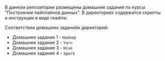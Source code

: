 В данном репозитории размещены домашние задания по курсы "Построение пайплайнов данных". В директориях содержатся скрипты и инструкции в виде readme.

Соответствеи домашних заданийи директорий:

* Домашнее задание 1 - `Hadoop`
* Домашнее задание 2 - `Yarn`
* Домашнее задание 3 - `Hive`
* Домашнее задание 4 - `Spark`